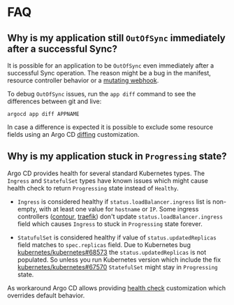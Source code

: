 # FAQ

## Why is my application still `OutOfSync` immediately after a successful Sync?

It is possible for an application to be `OutOfSync` even immediately after a successful Sync
operation. The reason might be a bug in the manifest, resource controller behavior
or a [mutating webhook](https://kubernetes.io/docs/reference/access-authn-authz/admission-controllers/#mutatingadmissionwebhook). 

To debug `OutOfSync` issues, run the `app diff` command to see the differences between git and live:
```
argocd app diff APPNAME
```

In case a difference is expected it is possible to exclude some resource fields using an Argo CD [diffing](diffing.md) customization.

## Why is my application stuck in `Progressing` state?

Argo CD provides health for several standard Kubernetes types. The `Ingress` and `StatefulSet` types have known issues which might cause health check
to return `Progressing` state instead of `Healthy`.

* `Ingress` is considered healthy if `status.loadBalancer.ingress` list is non-empty, with at least one value for `hostname` or `IP`. Some ingress controllers
 ([contour](https://github.com/heptio/contour/issues/403), [traefik](https://github.com/argoproj/argo-cd/issues/968#issuecomment-451082913)) don't update
 `status.loadBalancer.ingress` field which causes `Ingress` to stuck in `Progressing` state forever.

* `StatufulSet` is considered healthy if value of `status.updatedReplicas` field matches to `spec.replicas` field. Due to Kubernetes bug
[kubernetes/kubernetes#68573](https://github.com/kubernetes/kubernetes/issues/68573) the `status.updatedReplicas` is not populated. So unless you run Kubernetes version which
include the fix [kubernetes/kubernetes#67570](https://github.com/kubernetes/kubernetes/pull/67570) `StatefulSet` might stay in `Progressing` state.

As workaround Argo CD allows providing [health check](health.md) customization which overrides default behavior.
